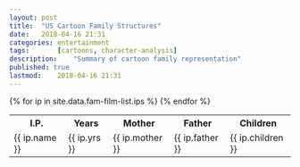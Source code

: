 ```yaml
---
layout: post
title: 	"US Cartoon Family Structures"
date:	2018-04-16 21:31
categories:	entertainment
tags:		[cartoons, character-analysis] 
description: 	"Summary of cartoon family representation"
published: true
lastmod:	2018-04-16 21:31
---
```


<table id="ff_table">
	<tr>
		<th>I.P.</th>
		<th>Years</th>
		<th>Mother</th>
		<th>Father</th>
		<th>Children</th>
	</tr>
	{% for ip in site.data.fam-film-list.ips %}
	<tr>
		<td>
			{{ ip.name }}
		</td>
		<td>
			{{ ip.yrs }}
		</td>
		<td>
			{{ ip.mother }}
		</td>
		<td>
			{{ ip.father }}
		</td>
		<td>
			{{ ip.children }}
		</td>
	</tr>
	{% endfor %}
</table>
